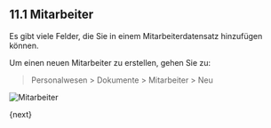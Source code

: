 ## 11.1 Mitarbeiter

Es gibt viele Felder, die Sie in einem Mitarbeiterdatensatz hinzufügen können.

Um einen neuen Mitarbeiter zu erstellen, gehen Sie zu:

> Personalwesen > Dokumente > Mitarbeiter > Neu

<img class="screenshot" alt="Mitarbeiter" src="{{docs_base_url}}/assets/img/human-resources/employee.png">

{next}
